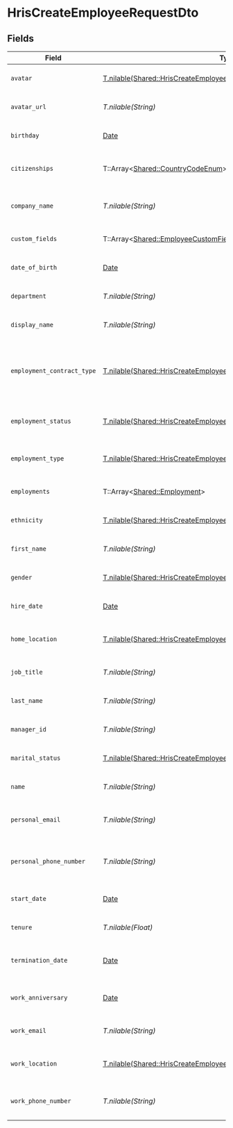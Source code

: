 # HrisCreateEmployeeRequestDto


## Fields

| Field                                                                                                                                              | Type                                                                                                                                               | Required                                                                                                                                           | Description                                                                                                                                        | Example                                                                                                                                            |
| -------------------------------------------------------------------------------------------------------------------------------------------------- | -------------------------------------------------------------------------------------------------------------------------------------------------- | -------------------------------------------------------------------------------------------------------------------------------------------------- | -------------------------------------------------------------------------------------------------------------------------------------------------- | -------------------------------------------------------------------------------------------------------------------------------------------------- |
| `avatar`                                                                                                                                           | [T.nilable(Shared::HrisCreateEmployeeRequestDtoAvatar)](../../models/shared/hriscreateemployeerequestdtoavatar.md)                                 | :heavy_minus_sign:                                                                                                                                 | The employee avatar                                                                                                                                |                                                                                                                                                    |
| `avatar_url`                                                                                                                                       | *T.nilable(String)*                                                                                                                                | :heavy_minus_sign:                                                                                                                                 | The employee avatar Url                                                                                                                            | https://example.com/avatar.png                                                                                                                     |
| `birthday`                                                                                                                                         | [Date](https://ruby-doc.org/stdlib-2.6.1/libdoc/date/rdoc/Date.html)                                                                               | :heavy_minus_sign:                                                                                                                                 | The employee birthday                                                                                                                              | 2021-01-01T00:00:00Z                                                                                                                               |
| `citizenships`                                                                                                                                     | T::Array<[Shared::CountryCodeEnum](../../models/shared/countrycodeenum.md)>                                                                        | :heavy_minus_sign:                                                                                                                                 | The citizenships of the Employee                                                                                                                   |                                                                                                                                                    |
| `company_name`                                                                                                                                     | *T.nilable(String)*                                                                                                                                | :heavy_minus_sign:                                                                                                                                 | The employee company name                                                                                                                          | Example Corp                                                                                                                                       |
| `custom_fields`                                                                                                                                    | T::Array<[Shared::EmployeeCustomFields](../../models/shared/employeecustomfields.md)>                                                              | :heavy_minus_sign:                                                                                                                                 | The employee custom fields                                                                                                                         |                                                                                                                                                    |
| `date_of_birth`                                                                                                                                    | [Date](https://ruby-doc.org/stdlib-2.6.1/libdoc/date/rdoc/Date.html)                                                                               | :heavy_minus_sign:                                                                                                                                 | The employee date_of_birth                                                                                                                         | 1990-01-01T00:00.000Z                                                                                                                              |
| `department`                                                                                                                                       | *T.nilable(String)*                                                                                                                                | :heavy_minus_sign:                                                                                                                                 | The employee department                                                                                                                            | Physics                                                                                                                                            |
| `display_name`                                                                                                                                     | *T.nilable(String)*                                                                                                                                | :heavy_minus_sign:                                                                                                                                 | The employee display name                                                                                                                          | Sir Issac Newton                                                                                                                                   |
| `employment_contract_type`                                                                                                                         | [T.nilable(Shared::HrisCreateEmployeeRequestDtoEmploymentContractType)](../../models/shared/hriscreateemployeerequestdtoemploymentcontracttype.md) | :heavy_minus_sign:                                                                                                                                 | The employment work schedule type (e.g., full-time, part-time)                                                                                     |                                                                                                                                                    |
| `employment_status`                                                                                                                                | [T.nilable(Shared::HrisCreateEmployeeRequestDtoEmploymentStatus)](../../models/shared/hriscreateemployeerequestdtoemploymentstatus.md)             | :heavy_minus_sign:                                                                                                                                 | The employee employment status                                                                                                                     |                                                                                                                                                    |
| `employment_type`                                                                                                                                  | [T.nilable(Shared::HrisCreateEmployeeRequestDtoEmploymentType)](../../models/shared/hriscreateemployeerequestdtoemploymenttype.md)                 | :heavy_minus_sign:                                                                                                                                 | The employee employment type                                                                                                                       |                                                                                                                                                    |
| `employments`                                                                                                                                      | T::Array<[Shared::Employment](../../models/shared/employment.md)>                                                                                  | :heavy_minus_sign:                                                                                                                                 | The employee employments                                                                                                                           |                                                                                                                                                    |
| `ethnicity`                                                                                                                                        | [T.nilable(Shared::HrisCreateEmployeeRequestDtoEthnicity)](../../models/shared/hriscreateemployeerequestdtoethnicity.md)                           | :heavy_minus_sign:                                                                                                                                 | The employee ethnicity                                                                                                                             |                                                                                                                                                    |
| `first_name`                                                                                                                                       | *T.nilable(String)*                                                                                                                                | :heavy_minus_sign:                                                                                                                                 | The employee first name                                                                                                                            | Issac                                                                                                                                              |
| `gender`                                                                                                                                           | [T.nilable(Shared::HrisCreateEmployeeRequestDtoGender)](../../models/shared/hriscreateemployeerequestdtogender.md)                                 | :heavy_minus_sign:                                                                                                                                 | The employee gender                                                                                                                                |                                                                                                                                                    |
| `hire_date`                                                                                                                                        | [Date](https://ruby-doc.org/stdlib-2.6.1/libdoc/date/rdoc/Date.html)                                                                               | :heavy_minus_sign:                                                                                                                                 | The employee hire date                                                                                                                             | 2021-01-01T00:00.000Z                                                                                                                              |
| `home_location`                                                                                                                                    | [T.nilable(Shared::HrisCreateEmployeeRequestDtoHomeLocation)](../../models/shared/hriscreateemployeerequestdtohomelocation.md)                     | :heavy_minus_sign:                                                                                                                                 | The employee home location                                                                                                                         |                                                                                                                                                    |
| `job_title`                                                                                                                                        | *T.nilable(String)*                                                                                                                                | :heavy_minus_sign:                                                                                                                                 | The employee job title                                                                                                                             | Physicist                                                                                                                                          |
| `last_name`                                                                                                                                        | *T.nilable(String)*                                                                                                                                | :heavy_minus_sign:                                                                                                                                 | The employee last name                                                                                                                             | Newton                                                                                                                                             |
| `manager_id`                                                                                                                                       | *T.nilable(String)*                                                                                                                                | :heavy_minus_sign:                                                                                                                                 | The employee manager ID                                                                                                                            | 67890                                                                                                                                              |
| `marital_status`                                                                                                                                   | [T.nilable(Shared::HrisCreateEmployeeRequestDtoMaritalStatus)](../../models/shared/hriscreateemployeerequestdtomaritalstatus.md)                   | :heavy_minus_sign:                                                                                                                                 | The employee marital status                                                                                                                        |                                                                                                                                                    |
| `name`                                                                                                                                             | *T.nilable(String)*                                                                                                                                | :heavy_minus_sign:                                                                                                                                 | The employee name                                                                                                                                  | Issac Newton                                                                                                                                       |
| `personal_email`                                                                                                                                   | *T.nilable(String)*                                                                                                                                | :heavy_minus_sign:                                                                                                                                 | The employee personal email                                                                                                                        | isaac.newton@example.com                                                                                                                           |
| `personal_phone_number`                                                                                                                            | *T.nilable(String)*                                                                                                                                | :heavy_minus_sign:                                                                                                                                 | The employee personal phone number                                                                                                                 | +1234567890                                                                                                                                        |
| `start_date`                                                                                                                                       | [Date](https://ruby-doc.org/stdlib-2.6.1/libdoc/date/rdoc/Date.html)                                                                               | :heavy_minus_sign:                                                                                                                                 | The employee start date                                                                                                                            | 2021-01-01T00:00.000Z                                                                                                                              |
| `tenure`                                                                                                                                           | *T.nilable(Float)*                                                                                                                                 | :heavy_minus_sign:                                                                                                                                 | The employee tenure                                                                                                                                | 2                                                                                                                                                  |
| `termination_date`                                                                                                                                 | [Date](https://ruby-doc.org/stdlib-2.6.1/libdoc/date/rdoc/Date.html)                                                                               | :heavy_minus_sign:                                                                                                                                 | The employee termination date                                                                                                                      | 2021-01-01T00:00:00Z                                                                                                                               |
| `work_anniversary`                                                                                                                                 | [Date](https://ruby-doc.org/stdlib-2.6.1/libdoc/date/rdoc/Date.html)                                                                               | :heavy_minus_sign:                                                                                                                                 | The employee work anniversary                                                                                                                      | 2021-01-01T00:00:00Z                                                                                                                               |
| `work_email`                                                                                                                                       | *T.nilable(String)*                                                                                                                                | :heavy_minus_sign:                                                                                                                                 | The employee work email                                                                                                                            | newton@example.com                                                                                                                                 |
| `work_location`                                                                                                                                    | [T.nilable(Shared::HrisCreateEmployeeRequestDtoWorkLocation)](../../models/shared/hriscreateemployeerequestdtoworklocation.md)                     | :heavy_minus_sign:                                                                                                                                 | The employee work location                                                                                                                         |                                                                                                                                                    |
| `work_phone_number`                                                                                                                                | *T.nilable(String)*                                                                                                                                | :heavy_minus_sign:                                                                                                                                 | The employee work phone number                                                                                                                     | +1234567890                                                                                                                                        |